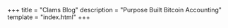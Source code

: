 +++
title = "Clams Blog"
description = "Purpose Built Bitcoin Accounting"
template = "index.html"
+++
